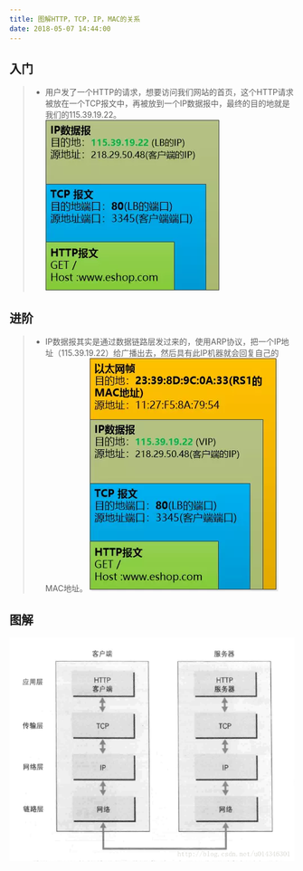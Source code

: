 ```yaml
---
title: 图解HTTP，TCP，IP，MAC的关系
date: 2018-05-07 14:44:00
---
```

## 入门

>*  用户发了一个HTTP的请求，想要访问我们网站的首页，这个HTTP请求被放在一个TCP报文中，再被放到一个IP数据报中，最终的目的地就是我们的115.39.19.22。 ![](./20180507图解HTTPTCPIPMAC的关系/1136672-20190623140056541-754095551.png)

## 进阶

>*  IP数据报其实是通过数据链路层发过来的，使用ARP协议，把一个IP地址（115.39.19.22）给广播出去，然后具有此IP机器就会回复自己的MAC地址。 ![](./20180507图解HTTPTCPIPMAC的关系/1136672-20190623140108939-1068943248.png)

## 图解


![](./20180507图解HTTPTCPIPMAC的关系/1136672-20190623140124684-759993153.png)